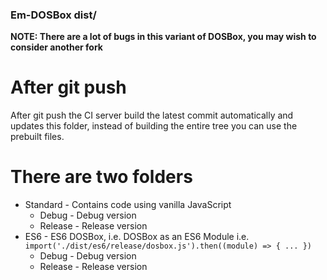 ### Em-DOSBox dist/

__NOTE: There are a lot of bugs in this variant of DOSBox, you may wish to consider another fork__

# After git push

After git push the CI server build the latest commit automatically and updates this folder, instead of building the entire
tree you can use the prebuilt files.

# There are two folders

* Standard - Contains code using vanilla JavaScript
  * Debug - Debug version
  * Release - Release version
* ES6 - ES6 DOSBox, i.e. DOSBox as an ES6 Module i.e. `import('./dist/es6/release/dosbox.js').then((module) => { ... })`
  * Debug - Debug version
  * Release - Release version


